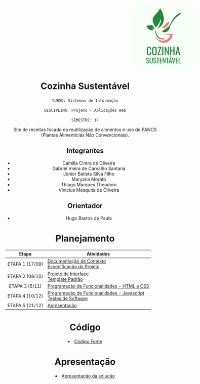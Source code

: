 <!-- ![](https://github.com/ICEI-PUC-Minas-PMV-SI/pmv-si-2023-2-pe1-t1-cozinha-sustentavel-pmv/blob/1fa7a603a2fc57868f5f13febe8ec71f2ea8076c/docs/img/LogoFinal.JPG) -->
<div align="center" text-align="center">
  <img src="https://github.com/ICEI-PUC-Minas-PMV-SI/pmv-si-2023-2-pe1-t1-cozinha-sustentavel-pmv/blob/1fa7a603a2fc57868f5f13febe8ec71f2ea8076c/docs/img/LogoFinal.JPG"    alt="Descrição da imagem" style="width: 200px; height: 200px; margin-left: 400px; margin-right: auto;" />
<div/>
  
# Cozinha Sustentável

`CURSO: Sistemas de Informação`

`DISCIPLINA: Projeto - Aplicações Web`

`SEMESTRE: 1º`

Site de receitas focado na reutilização de alimentos e uso de PANCS (Plantas Alimentícias Não Convencionais).

## Integrantes

* Camilla Cintra de Oliveira
* Gabriel Vieira de Carvalho Santana
* Júnior Batista Silva Filho
* Maryana Morato
* Thiago Marques Theodoro
* Vinicius Mesquita de Oliveira

## Orientador

* Hugo Bastos de Paula

# Planejamento

| Etapa         | Atividades |
|  :----:   | ----------- |
| ETAPA 1 (17/09)         |[Documentação de Contexto](docs/context.md) <br> [Especificação do Projeto](docs/especification.md) |
| ETAPA 2 (08/10)        |[Projeto de Interface](docs/interface.md) <br> [Template Padrão](docs/template.md) |
| ETAPA 3 (5/11)        |[Programação de Funcionalidades - HTML e CSS](docs/development.md) |
| ETAPA 4 (10/12)       |[Programação de Funcionalidades - Javascript](docs/development.md) <br> [Testes de Software ](docs/tests.md) |
| ETAPA 5 (21/12)        | [Apresentação](presentation/README.md) |

# Código

<li><a href="src/README.md"> Código Fonte</a></li>

# Apresentação

<li><a href="presentation/README.md"> Apresentação da solução</a></li>
